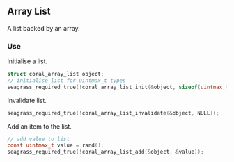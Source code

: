 ## Array List

A list backed by an array.

### Use

Initialise a list.

```c
struct coral_array_list object;
// initialise list for uintmax_t types
seagrass_required_true(!coral_array_list_init(&object, sizeof(uintmax_t), 0));
```

Invalidate list.

```c
seagrass_required_true(!coral_array_list_invalidate(&object, NULL));
```

Add an item to the list.

```c
// add value to list
const uintmax_t value = rand();
seagrass_required_true(!coral_array_list_add(&object, &value));
```
